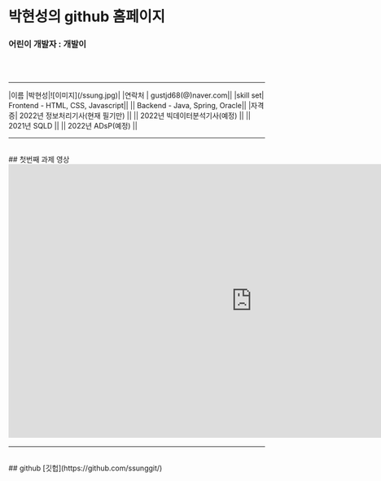 # 박현성의 github 홈페이지
### 어린이 개발자 : 개발이
<br><br>
<hr>
|이름 |박현성|![이미지](/ssung.jpg)|
|연락처 | gustjd68(@)naver.com||
|skill set| Frontend - HTML, CSS, Javascript||
|| Backend - Java, Spring, Oracle||
|자격증| 2022년 정보처리기사(현재 필기만) ||
|| 2022년 빅데이터분석기사(예정) ||
|| 2021년 SQLD ||
|| 2022년 ADsP(예정) ||

<hr><br>
## 첫번째 과제 영상
<iframe width="956" height="538" src="https://www.youtube.com/embed/k9hp-p7_uBk" title="YouTube video player" frameborder="0" allow="accelerometer; autoplay; clipboard-write; encrypted-media; gyroscope; picture-in-picture" allowfullscreen></iframe>

<hr><br>
## github
[깃헙](https://github.com/ssunggit/)


